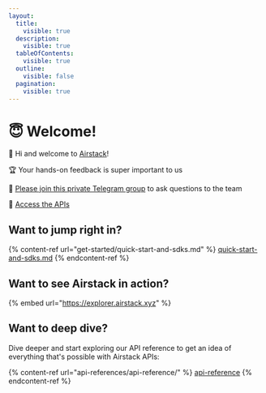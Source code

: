 ```yaml
---
layout:
  title:
    visible: true
  description:
    visible: true
  tableOfContents:
    visible: true
  outline:
    visible: false
  pagination:
    visible: true
---
```


# 😇 Welcome!

👋 Hi and welcome to [Airstack](https://airstack.xyz)!

🏆 Your hands-on feedback is super important to us

💬 [Please join this private Telegram group](https://t.me/+iL8v1-mSZmZiYzRh) to ask questions to the team

🚀 [Access the APIs](https://app.airstack.xyz)

## Want to jump right in?

{% content-ref url="get-started/quick-start-and-sdks.md" %}
[quick-start-and-sdks.md](get-started/quick-start-and-sdks.md)
{% endcontent-ref %}

## Want to see Airstack in action?

{% embed url="https://explorer.airstack.xyz" %}

## Want to deep dive?

Dive deeper and start exploring our API reference to get an idea of everything that's possible with Airstack APIs:

{% content-ref url="api-references/api-reference/" %}
[api-reference](api-references/api-reference/)
{% endcontent-ref %}
